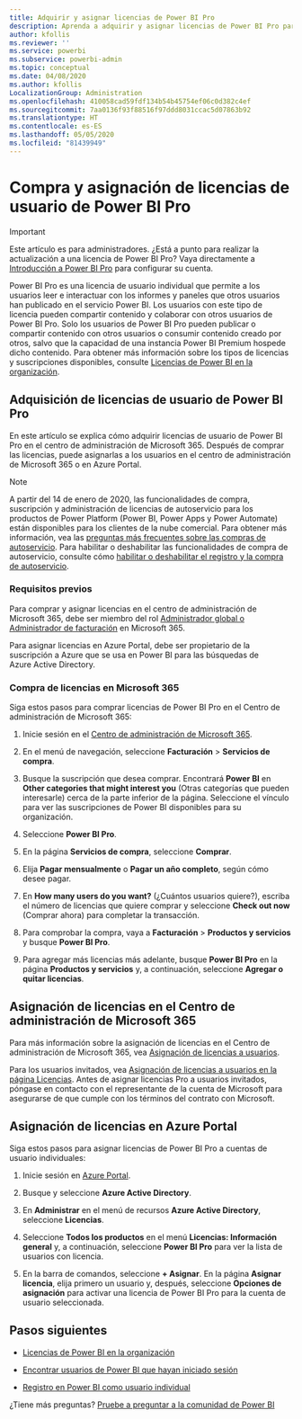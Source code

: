 ```yaml
---
title: Adquirir y asignar licencias de Power BI Pro
description: Aprenda a adquirir y asignar licencias de Power BI Pro para los usuarios para que puedan acceder a contenido y colaborar con otros en el servicio Power BI.
author: kfollis
ms.reviewer: ''
ms.service: powerbi
ms.subservice: powerbi-admin
ms.topic: conceptual
ms.date: 04/08/2020
ms.author: kfollis
LocalizationGroup: Administration
ms.openlocfilehash: 410058cad59fdf134b54b45754ef06c0d382c4ef
ms.sourcegitcommit: 7aa0136f93f88516f97ddd8031ccac5d07863b92
ms.translationtype: HT
ms.contentlocale: es-ES
ms.lasthandoff: 05/05/2020
ms.locfileid: "81439949"
---
```

# <a name="purchase-and-assign-power-bi-pro-user-licenses"></a>Compra y asignación de licencias de usuario de Power BI Pro

>[!IMPORTANT]
>Este artículo es para administradores. ¿Está a punto para realizar la actualización a una licencia de Power BI Pro? Vaya directamente a [Introducción a Power BI Pro](https://go.microsoft.com/fwlink/?LinkId=2106428&clcid=0x409&cmpid=pbidocs-purchasing-power-bi-pro) para configurar su cuenta.

Power BI Pro es una licencia de usuario individual que permite a los usuarios leer e interactuar con los informes y paneles que otros usuarios han publicado en el servicio Power BI. Los usuarios con este tipo de licencia pueden compartir contenido y colaborar con otros usuarios de Power BI Pro. Solo los usuarios de Power BI Pro pueden publicar o compartir contenido con otros usuarios o consumir contenido creado por otros, salvo que la capacidad de una instancia Power BI Premium hospede dicho contenido. Para obtener más información sobre los tipos de licencias y suscripciones disponibles, consulte [Licencias de Power BI en la organización](service-admin-licensing-organization.md).

## <a name="purchase-power-bi-pro-user-licenses"></a>Adquisición de licencias de usuario de Power BI Pro

En este artículo se explica cómo adquirir licencias de usuario de Power BI Pro en el centro de administración de Microsoft 365. Después de comprar las licencias, puede asignarlas a los usuarios en el centro de administración de Microsoft 365 o en Azure Portal.

> [!NOTE]
> A partir del 14 de enero de 2020, las funcionalidades de compra, suscripción y administración de licencias de autoservicio para los productos de Power Platform (Power BI, Power Apps y Power Automate) están disponibles para los clientes de la nube comercial. Para obtener más información, vea las [preguntas más frecuentes sobre las compras de autoservicio](https://docs.microsoft.com/microsoft-365/commerce/subscriptions/self-service-purchase-faq). Para habilitar o deshabilitar las funcionalidades de compra de autoservicio, consulte cómo [habilitar o deshabilitar el registro y la compra de autoservicio](admin/service-admin-disable-self-service.md).

### <a name="prerequisites"></a>Requisitos previos

Para comprar y asignar licencias en el centro de administración de Microsoft 365, debe ser miembro del rol [Administrador global o Administrador de facturación](https://support.office.com/article/about-office-365-admin-roles-da585eea-f576-4f55-a1e0-87090b6aaa9d) en Microsoft 365.

Para asignar licencias en Azure Portal, debe ser propietario de la suscripción a Azure que se usa en Power BI para las búsquedas de Azure Active Directory.

### <a name="purchase-licenses-in-microsoft-365"></a>Compra de licencias en Microsoft 365

Siga estos pasos para comprar licencias de Power BI Pro en el Centro de administración de Microsoft 365:

1. Inicie sesión en el [Centro de administración de Microsoft 365](https://admin.microsoft.com).

2. En el menú de navegación, seleccione **Facturación** > **Servicios de compra**.

3. Busque la suscripción que desea comprar. Encontrará **Power BI** en **Other categories that might interest you** (Otras categorías que pueden interesarle) cerca de la parte inferior de la página. Seleccione el vínculo para ver las suscripciones de Power BI disponibles para su organización.

4. Seleccione **Power BI Pro**.

5. En la página **Servicios de compra**, seleccione **Comprar**.

6. Elija **Pagar mensualmente** o **Pagar un año completo**, según cómo desee pagar.

7. En **How many users do you want?** (¿Cuántos usuarios quiere?), escriba el número de licencias que quiere comprar y seleccione **Check out now** (Comprar ahora) para completar la transacción.

8. Para comprobar la compra, vaya a **Facturación** > **Productos y servicios** y busque **Power BI Pro**.

9. Para agregar más licencias más adelante, busque **Power BI Pro** en la página **Productos y servicios** y, a continuación, seleccione **Agregar o quitar licencias**.

## <a name="assign-licenses-in-the-microsoft-365-admin-center"></a>Asignación de licencias en el Centro de administración de Microsoft 365

Para más información sobre la asignación de licencias en el Centro de administración de Microsoft 365, vea [Asignación de licencias a usuarios](/office365/admin/manage/assign-licenses-to-users).

Para los usuarios invitados, vea [Asignación de licencias a usuarios en la página Licencias](/office365/admin/manage/assign-licenses-to-users#assign-licenses-to-users-on-the-licenses-page). Antes de asignar licencias Pro a usuarios invitados, póngase en contacto con el representante de la cuenta de Microsoft para asegurarse de que cumple con los términos del contrato con Microsoft.

## <a name="assign-licenses-in-the-azure-portal"></a>Asignación de licencias en Azure Portal

Siga estos pasos para asignar licencias de Power BI Pro a cuentas de usuario individuales:

1. Inicie sesión en [Azure Portal](https://portal.azure.com/).

2. Busque y seleccione **Azure Active Directory**.

3. En **Administrar** en el menú de recursos **Azure Active Directory**, seleccione **Licencias**.

4. Seleccione **Todos los productos** en el menú **Licencias: Información general** y, a continuación, seleccione **Power BI Pro** para ver la lista de usuarios con licencia.

5. En la barra de comandos, seleccione **+ Asignar**. En la página **Asignar licencia**, elija primero un usuario y, después, seleccione **Opciones de asignación** para activar una licencia de Power BI Pro para la cuenta de usuario seleccionada.

## <a name="next-steps"></a>Pasos siguientes

- [Licencias de Power BI en la organización](service-admin-licensing-organization.md)

 - [Encontrar usuarios de Power BI que hayan iniciado sesión](service-admin-access-usage.md)

 - [Registro en Power BI como usuario individual](service-self-service-signup-for-power-bi.md)

¿Tiene más preguntas? [Pruebe a preguntar a la comunidad de Power BI](https://community.powerbi.com/)
